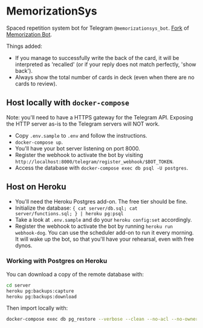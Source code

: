 # MemorizationSys

Spaced repetition system bot for Telegram `@memorizationsys_bot`.
[Fork](https://github.com/bouk/memorizationbot) of [Memorization Bot](https://memorizationbot.com/).

Things added:

* If you manage to successfully write the back of the card, it will be interpreted as 'recalled' (or if your reply does not match perfectly, 'show back').
* Always show the total number of cards in deck (even when there are no cards to review).

## Host locally with `docker-compose`

Note: you'll need to have a HTTPS gateway for the Telegram API.
Exposing the HTTP server as-is to the Telegram servers will NOT work.

* Copy `.env.sample` to `.env` and follow the instructions.
* `docker-compose up`.
* You'll have your bot server listening on port 8000.
* Register the webhook to activate the bot by visiting `http://localhost:8000/telegram/register_webhook/$BOT_TOKEN`.
* Access the database with `docker-compose exec db psql -U postgres`.

## Host on Heroku

* You'll need the Heroku Postgres add-on. The free tier should be fine.
* Initialize the database: `{ cat server/db.sql; cat server/functions.sql; } | heroku pg:psql`
* Take a look at `.env.sample` and do your `heroku config:set` accordingly.
* Register the webhook to activate the bot by running `heroku run webhook-dog`. You can use the scheduler add-on to run it every morning. It will wake up the bot, so that you'll have your rehearsal, even with free dynos.

### Working with Postgres on Heroku

You can download a copy of the remote database with:

```sh
cd server
heroku pg:backups:capture
heroku pg:backups:download
```

Then import locally with:

```sh
docker-compose exec db pg_restore --verbose --clean --no-acl --no-owner -h localhost -U postgres -d postgres /docker-entrypoint-initdb.d/latest.dump
```
